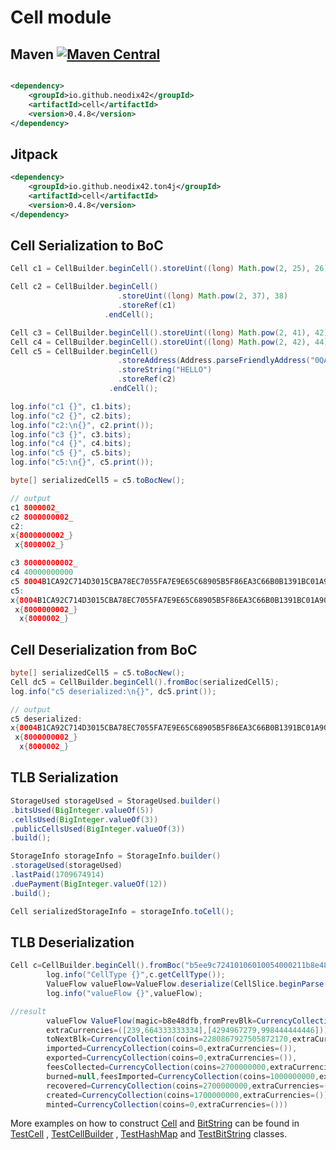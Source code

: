 # Cell module

## Maven [![Maven Central][maven-central-svg]][maven-central]

```xml

<dependency>
    <groupId>io.github.neodix42</groupId>
    <artifactId>cell</artifactId>
    <version>0.4.8</version>
</dependency>
```

## Jitpack

```xml
<dependency>
    <groupId>io.github.neodix42.ton4j</groupId>
    <artifactId>cell</artifactId>
    <version>0.4.8</version>
</dependency>
```

## Cell Serialization to BoC

```java
Cell c1 = CellBuilder.beginCell().storeUint((long) Math.pow(2, 25), 26).endCell();

Cell c2 = CellBuilder.beginCell()
                        .storeUint((long) Math.pow(2, 37), 38)
                        .storeRef(c1)
                     .endCell();

Cell c3 = CellBuilder.beginCell().storeUint((long) Math.pow(2, 41), 42).endCell();
Cell c4 = CellBuilder.beginCell().storeUint((long) Math.pow(2, 42), 44).endCell();
Cell c5 = CellBuilder.beginCell()
                        .storeAddress(Address.parseFriendlyAddress("0QAljlSWOKaYCuXTx2OCr9P08y40SC2vw3UeM1hYnI3gDY7I"))
                        .storeString("HELLO")
                        .storeRef(c2)
                      .endCell();

log.info("c1 {}", c1.bits);
log.info("c2 {}", c2.bits);
log.info("c2:\n{}", c2.print());
log.info("c3 {}", c3.bits);
log.info("c4 {}", c4.bits);
log.info("c5 {}", c5.bits);
log.info("c5:\n{}", c5.print());

byte[] serializedCell5 = c5.toBocNew();

// output
c1 8000002_
c2 8000000002_
c2:
x{8000000002_}
 x{8000002_}

c3 80000000002_
c4 40000000000
c5 8004B1CA92C714D3015CBA78EC7055FA7E9E65C68905B5F86EA3C66B0B1391BC01A908A98989F_
c5:
x{8004B1CA92C714D3015CBA78EC7055FA7E9E65C68905B5F86EA3C66B0B1391BC01A908A98989F_}
 x{8000000002_}
  x{8000002_}
```

## Cell Deserialization from BoC

```java
byte[] serializedCell5 = c5.toBocNew();
Cell dc5 = CellBuilder.beginCell().fromBoc(serializedCell5);
log.info("c5 deserialized:\n{}", dc5.print());

// output
c5 deserialized:
x{8004B1CA92C714D3015CBA78EC7055FA7E9E65C68905B5F86EA3C66B0B1391BC01A908A98989F_}
 x{8000000002_}
  x{8000002_}
```

## TLB Serialization

```java
StorageUsed storageUsed = StorageUsed.builder()
.bitsUsed(BigInteger.valueOf(5))
.cellsUsed(BigInteger.valueOf(3))
.publicCellsUsed(BigInteger.valueOf(3))
.build();

StorageInfo storageInfo = StorageInfo.builder()
.storageUsed(storageUsed)
.lastPaid(1709674914)
.duePayment(BigInteger.valueOf(12))
.build();

Cell serializedStorageInfo = storageInfo.toCell();
```

## TLB Deserialization

```java
Cell c=CellBuilder.beginCell().fromBoc("b5ee9c72410106010054000211b8e48dfb4a0eebb0040105022581fa7454b05a2ea2ac0fd3a2a5d348d2954008020202012004030015bfffffffbcbd0efda563d00015be000003bcb355ab466ad0001d43b9aca00250775d8011954fc40008b63e6951");
        log.info("CellType {}",c.getCellType());
        ValueFlow valueFlow=ValueFlow.deserialize(CellSlice.beginParse(c));
        log.info("valueFlow {}",valueFlow);

//result
        valueFlow ValueFlow(magic=b8e48dfb,fromPrevBlk=CurrencyCollection(coins=2280867924805872170,
        extraCurrencies=([239,664333333334],[4294967279,998444444446])),
        toNextBlk=CurrencyCollection(coins=2280867927505872170,extraCurrencies=([239,664333333334],[4294967279,998444444446])),
        imported=CurrencyCollection(coins=0,extraCurrencies=()),
        exported=CurrencyCollection(coins=0,extraCurrencies=()),
        feesCollected=CurrencyCollection(coins=2700000000,extraCurrencies=()),
        burned=null,feesImported=CurrencyCollection(coins=1000000000,extraCurrencies=()),
        recovered=CurrencyCollection(coins=2700000000,extraCurrencies=()),
        created=CurrencyCollection(coins=1700000000,extraCurrencies=()),
        minted=CurrencyCollection(coins=0,extraCurrencies=()))
```

More examples on how to construct [Cell](../cell/src/main/java/org/ton/java/cell/Cell.java)
and [BitString](../bitstring/src/main/java/org/ton/java/bitstring/BitString.java) can be
found in [TestCell](../cell/src/test/java/org/ton/java/cell/TestCell.java)
, [TestCellBuilder](../cell/src/test/java/org/ton/java/cell/TestCellBuilder.java)
, [TestHashMap](../cell/src/test/java/org/ton/java/cell/TestHashMap.java)
and [TestBitString](../bitstring/src/test/java/org/ton/java/bitstring/TestBitString.java) classes.


[maven-central-svg]: https://img.shields.io/maven-central/v/io.github.neodix42/cell

[maven-central]: https://mvnrepository.com/artifact/io.github.neodix42/cell

[ton-svg]: https://img.shields.io/badge/Based%20on-TON-blue

[ton]: https://ton.org